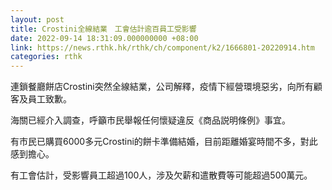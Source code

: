 ```yaml
---
layout: post
title: Crostini全線結業　工會估計逾百員工受影響
date: 2022-09-14 18:31:09.000000000 +08:00
link: https://news.rthk.hk/rthk/ch/component/k2/1666801-20220914.htm
categories: rthk
---
```


連鎖餐廳餅店Crostini突然全線結業，公司解釋，疫情下經營環境惡劣，向所有顧客及員工致歉。

海關已經介入調查，呼籲市民舉報任何懷疑違反《商品説明條例》事宜。

有市民已購買6000多元Crostini的餅卡準備結婚，目前距離婚宴時間不多，對此感到擔心。

有工會估計，受影響員工超過100人，涉及欠薪和遣散費等可能超過500萬元。
